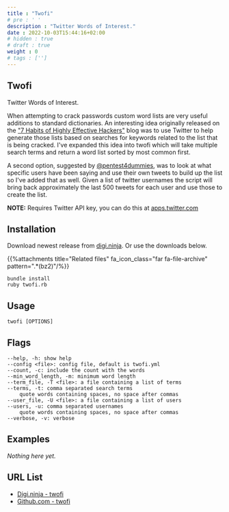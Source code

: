 ```yaml
---
title : "Twofi"
# pre : ' '
description : "Twitter Words of Interest."
date : 2022-10-03T15:44:16+02:00
# hidden : true
# draft : true
weight : 0
# tags : ['']
---
```


## Twofi

Twitter Words of Interest.

When attempting to crack passwords custom word lists are very useful additions to standard dictionaries. An interesting idea originally released on the ["7 Habits of Highly Effective Hackers"](http://7habitsofhighlyeffectivehackers.blogspot.com.au/2012/05/using-twitter-to-build-password.html) blog was to use Twitter to help generate those lists based on searches for keywords related to the list that is being cracked. I've expanded this idea into twofi which will take multiple search terms and return a word list sorted by most common first.

A second option, suggested by [@pentest4dummies](https://www.twitter.com/pentest4dummies), was to look at what specific users have been saying and use their own tweets to build up the list so I've added that as well. Given a list of twitter usernames the script will bring back approximately the last 500 tweets for each user and use those to create the list.

**NOTE:** Requires Twitter API key, you can do this at [apps.twitter.com](https://apps.twitter.com/)

## Installation

Download newest release from [digi.ninja](https://digi.ninja/projects/twofi.php). Or use the downloads below.

{{%attachments title="Related files" fa_icon_class="far fa-file-archive" pattern=".*(bz2)"/%}}

```plain
bundle install
ruby twofi.rb
```

## Usage

```plain
twofi [OPTIONS]
```

## Flags

```plain
--help, -h: show help
--config <file>: config file, default is twofi.yml
--count, -c: include the count with the words
--min_word_length, -m: minimum word length
--term_file, -T <file>: a file containing a list of terms
--terms, -t: comma separated search terms
    quote words containing spaces, no space after commas
--user_file, -U <file>: a file containing a list of users
--users, -u: comma separated usernames
    quote words containing spaces, no space after commas
--verbose, -v: verbose
```

## Examples

*Nothing here yet.*

## URL List

* [Digi.ninja - twofi](https://digi.ninja/projects/twofi.php)
* [Github.com - twofi](https://github.com/digininja/twofi)
